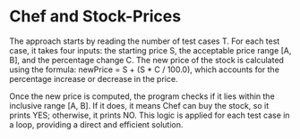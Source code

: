 ﻿# Chef and Stock-Prices

The approach starts by reading the number of test cases T. For each test case, it takes four inputs: the starting price S, the acceptable price range [A, B], and the percentage change C. The new price of the stock is calculated using the formula: newPrice = S + (S * C / 100.0), which accounts for the percentage increase or decrease in the price.

Once the new price is computed, the program checks if it lies within the inclusive range [A, B]. If it does, it means Chef can buy the stock, so it prints YES; otherwise, it prints NO. This logic is applied for each test case in a loop, providing a direct and efficient solution.
